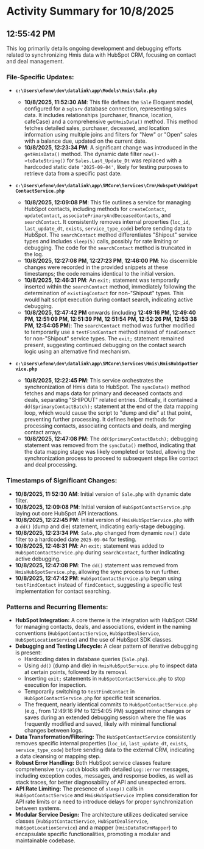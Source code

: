 # Activity Summary for 10/8/2025

## 12:55:42 PM
This log primarily details ongoing development and debugging efforts related to synchronizing Hmis data with HubSpot CRM, focusing on contact and deal management.

### File-Specific Updates:

*   **`c:\Users\efeno\dev\datalink\app\Models\Hmis\Sale.php`**
    *   **10/8/2025, 11:52:30 AM**: This file defines the `Sale` Eloquent model, configured for a `sqlsrv` database connection, representing sales data. It includes relationships (purchaser, finance, location, cafeCase) and a comprehensive `getHmisData()` method. This method fetches detailed sales, purchaser, deceased, and location information using multiple joins and filters for "New" or "Open" sales with a balance due, updated on the current date.
    *   **10/8/2025, 12:23:34 PM**: A significant change was introduced in the `getHmisData()` method. The dynamic date filter `now()->toDateString()` for `Sales.Last_Update_Dt` was replaced with a hardcoded static date `'2025-09-04'`, likely for testing purposes to retrieve data from a specific past date.

*   **`c:\Users\efeno\dev\datalink\app\SMCore\Services\Crm\Hubspot\HubSpotContactService.php`**
    *   **10/8/2025, 12:09:08 PM**: This file outlines a service for managing HubSpot contacts, including methods for `createContact`, `updateContact`, `associatePrimaryAndDeceasedContacts`, and `searchContact`. It consistently removes internal properties (`loc_id`, `last_update_dt`, `exists`, `service_type_code`) before sending data to HubSpot. The `searchContact` method differentiates "Shipout" service types and includes `sleep(5)` calls, possibly for rate limiting or debugging. The code for the `searchContact` method is truncated in the log.
    *   **10/8/2025, 12:27:08 PM**, **12:27:23 PM**, **12:46:00 PM**: No discernible changes were recorded in the provided snippets at these timestamps; the code remains identical to the initial version.
    *   **10/8/2025, 12:46:31 PM**: An `exit;` statement was temporarily inserted within the `searchContact` method, immediately following the determination of `existingContact` for non-"Shipout" types. This would halt script execution during contact search, indicating active debugging.
    *   **10/8/2025, 12:47:42 PM** onwards (including **12:49:16 PM, 12:49:40 PM, 12:51:09 PM, 12:51:39 PM, 12:51:54 PM, 12:52:26 PM, 12:53:38 PM, 12:54:05 PM**): The `searchContact` method was further modified to temporarily use a `testFindContact` method instead of `findContact` for non-"Shipout" service types. The `exit;` statement remained present, suggesting continued debugging on the contact search logic using an alternative find mechanism.

*   **`c:\Users\efeno\dev\datalink\app\SMCore\Services\Hmis\HmisHubSpotService.php`**
    *   **10/8/2025, 12:22:45 PM**: This service orchestrates the synchronization of Hmis data to HubSpot. The `syncData()` method fetches and maps data for primary and deceased contacts and deals, separating "SHIPOUT" related entries. Critically, it contained a `dd($primaryContactBatch);` statement at the end of the data mapping loop, which would cause the script to "dump and die" at that point, preventing further processing. It defines helper methods for processing contacts, associating contacts and deals, and merging contact arrays.
    *   **10/8/2025, 12:47:08 PM**: The `dd($primaryContactBatch);` debugging statement was removed from the `syncData()` method, indicating that the data mapping stage was likely completed or tested, allowing the synchronization process to proceed to subsequent steps like contact and deal processing.

### Timestamps of Significant Changes:

*   **10/8/2025, 11:52:30 AM**: Initial version of `Sale.php` with dynamic date filter.
*   **10/8/2025, 12:09:08 PM**: Initial version of `HubSpotContactService.php` laying out core HubSpot API interactions.
*   **10/8/2025, 12:22:45 PM**: Initial version of `HmisHubSpotService.php` with a `dd()` (dump and die) statement, indicating early-stage debugging.
*   **10/8/2025, 12:23:34 PM**: `Sale.php` changed from dynamic `now()` date filter to a hardcoded date `2025-09-04` for testing.
*   **10/8/2025, 12:46:31 PM**: An `exit;` statement was added to `HubSpotContactService.php` during `searchContact`, further indicating active debugging.
*   **10/8/2025, 12:47:08 PM**: The `dd()` statement was removed from `HmisHubSpotService.php`, allowing the sync process to run further.
*   **10/8/2025, 12:47:42 PM**: `HubSpotContactService.php` began using `testFindContact` instead of `findContact`, suggesting a specific test implementation for contact searching.

### Patterns and Recurring Elements:

*   **HubSpot Integration:** A core theme is the integration with HubSpot CRM for managing contacts, deals, and associations, evident in the naming conventions (`HubSpotContactService`, `HubSpotDealService`, `HubSpotLocationService`) and the use of HubSpot SDK classes.
*   **Debugging and Testing Lifecycle:** A clear pattern of iterative debugging is present:
    *   Hardcoding dates in database queries (`Sale.php`).
    *   Using `dd()` (dump and die) in `HmisHubSpotService.php` to inspect data at certain points, followed by its removal.
    *   Inserting `exit;` statements in `HubSpotContactService.php` to stop execution for inspection.
    *   Temporarily switching to `testFindContact` in `HubSpotContactService.php` for specific test scenarios.
    *   The frequent, nearly identical commits to `HubSpotContactService.php` (e.g., from 12:49:16 PM to 12:54:05 PM) suggest minor changes or saves during an extended debugging session where the file was frequently modified and saved, likely with minimal functional changes between logs.
*   **Data Transformation/Filtering:** The `HubSpotContactService` consistently removes specific internal properties (`loc_id`, `last_update_dt`, `exists`, `service_type_code`) before sending data to the external CRM, indicating a data cleansing or mapping step.
*   **Robust Error Handling:** Both HubSpot service classes feature comprehensive `try-catch` blocks with detailed `Log::error` messages, including exception codes, messages, and response bodies, as well as stack traces, for better diagnosability of API and unexpected errors.
*   **API Rate Limiting:** The presence of `sleep()` calls in `HubSpotContactService` and `HmisHubSpotService` implies consideration for API rate limits or a need to introduce delays for proper synchronization between systems.
*   **Modular Service Design:** The architecture utilizes dedicated service classes (`HubSpotContactService`, `HubSpotDealService`, `HubSpotLocationService`) and a mapper (`HmisDataToCrmMapper`) to encapsulate specific functionalities, promoting a modular and maintainable codebase.